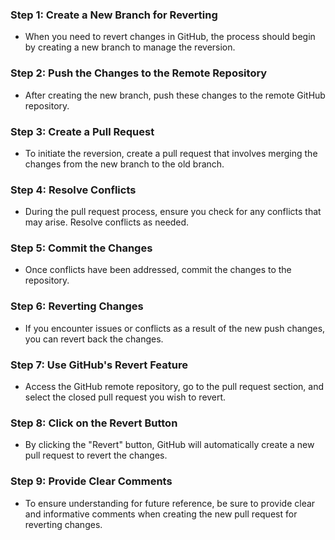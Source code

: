 ### Step 1: Create a New Branch for Reverting
* When you need to revert changes in GitHub, the process should begin by creating a new branch to manage the reversion.

### Step 2: Push the Changes to the Remote Repository
* After creating the new branch, push these changes to the remote GitHub repository.

### Step 3: Create a Pull Request
* To initiate the reversion, create a pull request that involves merging the changes from the new branch to the old branch.

### Step 4: Resolve Conflicts
* During the pull request process, ensure you check for any conflicts that may arise. Resolve conflicts as needed.

### Step 5: Commit the Changes
* Once conflicts have been addressed, commit the changes to the repository.

### Step 6: Reverting Changes
* If you encounter issues or conflicts as a result of the new push changes, you can revert back the changes.

### Step 7: Use GitHub's Revert Feature
* Access the GitHub remote repository, go to the pull request section, and select the closed pull request you wish to revert.

### Step 8: Click on the Revert Button
* By clicking the "Revert" button, GitHub will automatically create a new pull request to revert the changes.

### Step 9: Provide Clear Comments
* To ensure understanding for future reference, be sure to provide clear and informative comments when creating the new pull request for reverting changes.

